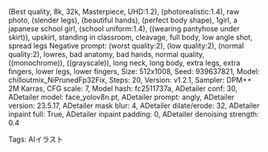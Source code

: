 
(Best quality, 8k, 32k, Masterpiece, UHD:1.2), (photorealistic:1.4), raw photo, (slender legs), (beautiful hands), (perfect body shape), 1girl, a japanese school girl, (school uniform:1.4), ((wearing pantyhose under skirt)), upskirt, standing in classroom, cleavage,  full body, low angle shot, spread legs
Negative prompt: (worst quality:2), (low quality:2), (normal quality:2), lowres, bad anatomy, bad hands, normal quality, ((monochrome)), ((grayscale)), long neck, long body, extra legs, extra fingers, lower legs, lower fingers,
Size: 512x1008, Seed: 939637821, Model: chilloutmix_NiPrunedFp32Fix, Steps: 20, Version: v1.2.1, Sampler: DPM++ 2M Karras, CFG scale: 7, Model hash: fc2511737a, ADetailer conf: 30, ADetailer model: face_yolov8n.pt, ADetailer prompt: angly, ADetailer version: 23.5.17, ADetailer mask blur: 4, ADetailer dilate/erode: 32, ADetailer inpaint full: True, ADetailer inpaint padding: 0, ADetailer denoising strength: 0.4

Tags:
  AIイラスト